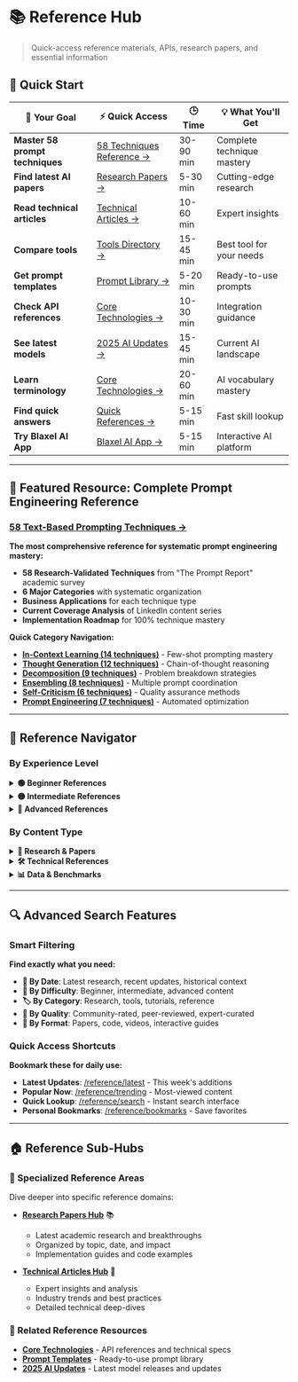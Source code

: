 # 📚 Reference Hub

> Quick-access reference materials, APIs, research papers, and essential information

## 🚀 Quick Start

| 🎯 Your Goal | ⚡ Quick Access | 🕒 Time | 💡 What You'll Get |
|-------------|----------------|---------|-------------------|
| **Master 58 prompt techniques** | [58 Techniques Reference →](./prompt-engineering-58-techniques-reference.md) | 30-90 min | Complete technique mastery |
| **Find latest AI papers** | [Research Papers →](./research-papers/README.md) | 5-30 min | Cutting-edge research |
| **Read technical articles** | [Technical Articles →](./technical-articles/README.md) | 10-60 min | Expert insights |
| **Compare tools** | [Tools Directory →](../tools/ai-tools-master-directory.md) | 15-45 min | Best tool for your needs |
| **Get prompt templates** | [Prompt Library →](./prompt-templates.md) | 5-20 min | Ready-to-use prompts |
| **Check API references** | [Core Technologies →](./core-technologies.md) | 10-30 min | Integration guidance |
| **See latest models** | [2025 AI Updates →](./2025-ai-updates.md) | 15-45 min | Current AI landscape |
| **Learn terminology** | [Core Technologies →](./core-technologies.md) | 20-60 min | AI vocabulary mastery |
| **Find quick answers** | [Quick References →](../guides/quick-references/README.md) | 5-15 min | Fast skill lookup |
| **Try Blaxel AI App** | [Blaxel AI App →](https://app.blaxel.ai/) | 5-15 min | Interactive AI platform |

---

## 🔬 **Featured Resource: Complete Prompt Engineering Reference**

### **[58 Text-Based Prompting Techniques →](./prompt-engineering-58-techniques-reference.md)**

**The most comprehensive reference for systematic prompt engineering mastery:**

- **58 Research-Validated Techniques** from "The Prompt Report" academic survey
- **6 Major Categories** with systematic organization
- **Business Applications** for each technique type
- **Current Coverage Analysis** of LinkedIn content series
- **Implementation Roadmap** for 100% technique mastery

**Quick Category Navigation:**
- **[In-Context Learning (14 techniques)](./prompt-engineering-58-techniques-reference.md#-i-in-context-learning-icl---14-techniques)** - Few-shot prompting mastery
- **[Thought Generation (12 techniques)](./prompt-engineering-58-techniques-reference.md#-ii-thought-generation---12-techniques)** - Chain-of-thought reasoning
- **[Decomposition (9 techniques)](./prompt-engineering-58-techniques-reference.md#-iii-decomposition---9-techniques)** - Problem breakdown strategies
- **[Ensembling (8 techniques)](./prompt-engineering-58-techniques-reference.md#-iv-ensembling---8-techniques)** - Multiple prompt coordination
- **[Self-Criticism (6 techniques)](./prompt-engineering-58-techniques-reference.md#-v-self-criticism---6-techniques)** - Quality assurance methods
- **[Prompt Engineering (7 techniques)](./prompt-engineering-58-techniques-reference.md#-vi-prompt-engineering---7-techniques)** - Automated optimization

---

## 🧭 **Reference Navigator**

### **By Experience Level**

<details>
<summary><strong>🟢 Beginner References</strong></summary>

**Perfect for getting started:**

- [AI Terminology Glossary](./glossary.md) - Essential terms and definitions
- [Prompt Template Library](./prompt-templates.md) - Ready-to-use prompts
- [Quick Start Cheat Sheets](./cheat-sheets.md) - Fast reference guides
- [Basic API Examples](./api-references.md#basic-examples) - Simple integration patterns

**Why start here:**
- ✅ Build foundational vocabulary
- ✅ Get quick wins with templates
- ✅ Understand basic concepts
- ✅ See working examples

</details>

<details>
<summary><strong>🟡 Intermediate References</strong></summary>

**Perfect for active development:**

- [Complete API Documentation](./api-references.md) - Comprehensive integration guides
- [Tool Comparison Matrix](./tool-reviews.md) - Choose the right tools
- [Best Practices Guide](./best-practices.md) - Industry standards
- [Model Performance Benchmarks](./model-comparison.md) - Data-driven decisions

**Why use these:**
- ✅ Make informed technical decisions
- ✅ Follow industry best practices
- ✅ Compare options objectively
- ✅ Optimize for performance

</details>

<details>
<summary><strong>🔴 Advanced References</strong></summary>

**Perfect for research and optimization:**

- [Latest Research Papers](./research-papers/README.md) - Cutting-edge developments
- [Advanced Techniques](./techniques/) - State-of-the-art methods
- [Performance Optimization](./optimization.md) - Scale and efficiency
- [Enterprise Architecture](./enterprise.md) - Large-scale patterns

**Why dive deep:**
- ✅ Stay ahead of the curve
- ✅ Implement cutting-edge techniques
- ✅ Solve complex problems
- ✅ Contribute to the field

</details>

### **By Content Type**

<details>
<summary><strong>📄 Research & Papers</strong></summary>

**Academic and cutting-edge content:**

- [2025 Breakthrough Papers](./research-papers/README.md#2025-breakthroughs) - Latest discoveries
- [Foundational Papers](./research-papers/README.md#foundational) - Essential reading
- [Implementation Guides](./research-papers/README.md#implementations) - Code examples
- [Paper Summaries](./research-papers/README.md#summaries) - Quick overviews

**Research Categories:**
- 🧠 **Reasoning & Planning** - Cognitive AI capabilities
- 🎯 **Agent Systems** - Autonomous AI development
- 📊 **Multimodal AI** - Vision, audio, text integration
- 🔒 **AI Safety** - Responsible development

</details>

<details>
<summary><strong>🛠️ Technical References</strong></summary>

**Practical development resources:**

- [API Documentation](./api-references.md) - Complete integration guides
- [Code Examples](./code-examples.md) - Working implementations
- [Troubleshooting Guide](./troubleshooting.md) - Common issues and solutions
- [Performance Metrics](./metrics.md) - Benchmarking standards

**Technical Categories:**
- 🔌 **APIs & Integrations** - Connection patterns
- 💾 **Data Processing** - ETL and preprocessing
- 🚀 **Deployment** - Production patterns
- 📊 **Monitoring** - Observability and metrics

</details>

<details>
<summary><strong>📊 Data & Benchmarks</strong></summary>

**Quantitative analysis and comparisons:**

- [Model Benchmarks](./benchmarks.md) - Performance comparisons
- [Dataset Catalogs](./datasets/) - Training and testing data
- [Cost Analysis](./cost-analysis.md) - Economic considerations
- [Usage Statistics](./usage-stats.md) - Real-world data

**Benchmark Categories:**
- 🏃 **Performance** - Speed and efficiency metrics
- 🎯 **Accuracy** - Quality measurements
- 💰 **Cost** - Economic analysis
- 🌍 **Scalability** - Growth patterns

</details>

---

## 🔍 **Advanced Search Features**

### **Smart Filtering**

**Find exactly what you need:**

- **📅 By Date**: Latest research, recent updates, historical context
- **🎯 By Difficulty**: Beginner, intermediate, advanced content
- **🏷️ By Category**: Research, tools, tutorials, reference
- **💎 By Quality**: Community-rated, peer-reviewed, expert-curated
- **🔗 By Format**: Papers, code, videos, interactive guides

### **Quick Access Shortcuts**

**Bookmark these for daily use:**

- **Latest Updates**: [/reference/latest](./latest.md) - This week's additions
- **Popular Now**: [/reference/trending](./trending.md) - Most-viewed content
- **Quick Lookup**: [/reference/search](./search.md) - Instant search interface
- **Personal Bookmarks**: [/reference/bookmarks](./bookmarks.md) - Save favorites

---

## 🏠 **Reference Sub-Hubs**

### **📄 Specialized Reference Areas**

Dive deeper into specific reference domains:

- **[Research Papers Hub](./research-papers/README.md)** 📚
  - Latest academic research and breakthroughs
  - Organized by topic, date, and impact
  - Implementation guides and code examples

- **[Technical Articles Hub](./technical-articles/README.md)** 🔬
  - Expert insights and analysis
  - Industry trends and best practices
  - Detailed technical deep-dives

### **🔗 Related Reference Resources**

- **[Core Technologies](./core-technologies.md)** - API references and technical specs
- **[Prompt Templates](./prompt-templates.md)** - Ready-to-use prompt library
- **[2025 AI Updates](./2025-ai-updates.md)** - Latest model releases and updates
